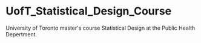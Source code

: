 # UofT_Statistical_Design_Course
University of Toronto master's course Statistical Design at the Public Health Depertment.
